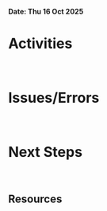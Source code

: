 **Date: Thu 16 Oct 2025**<br>
# Activities
<br>

# Issues/Errors
<br>

# Next Steps
<br>

## Resources
<br>

